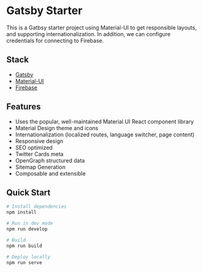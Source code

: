 # Gatsby Starter

This is a Gatbsy starter project using Material-UI to get responsible layouts, and supporting internationalization. In addition, we can configure credentials for connecting to Firebase.

## Stack
  * [Gatsby](https://www.gatsbyjs.org/)
  * [Material-UI](https://material-ui.com/)
  * [Firebase](https://firebase.google.com/)

## Features
  * Uses the popular, well-maintained Material UI React component library
  * Material Design theme and icons
  * Internationalization (localized routes, language switcher, page content)
  * Responsive design
  * SEO optimized
  * Twitter Cards meta
  * OpenGraph structured data
  * Sitemap Generation
  * Composable and extensible

## Quick Start
```bash
# Install dependencies
npm install

# Run in dev mode
npm run develop

# Build
npm run build

# Deploy locally
npm run serve
```